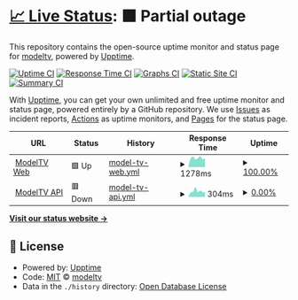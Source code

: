 # [📈 Live Status](https://modeltv.github.io/model-tv-status): <!--live status--> **🟧 Partial outage**

This repository contains the open-source uptime monitor and status page for [modeltv](https://modeltv.github.io/model-tv-status), powered by [Upptime](https://github.com/upptime/upptime).

[![Uptime CI](https://github.com/modeltv/model-tv-status/workflows/Uptime%20CI/badge.svg)](https://github.com/modeltv/model-tv-status/actions?query=workflow%3A%22Uptime+CI%22)
[![Response Time CI](https://github.com/modeltv/model-tv-status/workflows/Response%20Time%20CI/badge.svg)](https://github.com/modeltv/model-tv-status/actions?query=workflow%3A%22Response+Time+CI%22)
[![Graphs CI](https://github.com/modeltv/model-tv-status/workflows/Graphs%20CI/badge.svg)](https://github.com/modeltv/model-tv-status/actions?query=workflow%3A%22Graphs+CI%22)
[![Static Site CI](https://github.com/modeltv/model-tv-status/workflows/Static%20Site%20CI/badge.svg)](https://github.com/modeltv/model-tv-status/actions?query=workflow%3A%22Static+Site+CI%22)
[![Summary CI](https://github.com/modeltv/model-tv-status/workflows/Summary%20CI/badge.svg)](https://github.com/modeltv/model-tv-status/actions?query=workflow%3A%22Summary+CI%22)

With [Upptime](https://upptime.js.org), you can get your own unlimited and free uptime monitor and status page, powered entirely by a GitHub repository. We use [Issues](https://github.com/modeltv/model-tv-status/issues) as incident reports, [Actions](https://github.com/modeltv/model-tv-status/actions) as uptime monitors, and [Pages](https://modeltv.github.io/model-tv-status) for the status page.

<!--start: status pages-->
<!-- This summary is generated by Upptime (https://github.com/upptime/upptime) -->
<!-- Do not edit this manually, your changes will be overwritten -->
<!-- prettier-ignore -->
| URL | Status | History | Response Time | Uptime |
| --- | ------ | ------- | ------------- | ------ |
| <img alt="" src="https://icons.duckduckgo.com/ip3/www.modeltv.com.ico" height="13"> [ModelTV Web](https://www.modeltv.com/version) | 🟩 Up | [model-tv-web.yml](https://github.com/modeltv/model-tv-status/commits/HEAD/history/model-tv-web.yml) | <details><summary><img alt="Response time graph" src="./graphs/model-tv-web/response-time-week.png" height="20"> 1278ms</summary><br><a href="https://modeltv.github.io/model-tv-status/history/model-tv-web"><img alt="Response time 1028" src="https://img.shields.io/endpoint?url=https%3A%2F%2Fraw.githubusercontent.com%2Fmodeltv%2Fmodel-tv-status%2FHEAD%2Fapi%2Fmodel-tv-web%2Fresponse-time.json"></a><br><a href="https://modeltv.github.io/model-tv-status/history/model-tv-web"><img alt="24-hour response time 1274" src="https://img.shields.io/endpoint?url=https%3A%2F%2Fraw.githubusercontent.com%2Fmodeltv%2Fmodel-tv-status%2FHEAD%2Fapi%2Fmodel-tv-web%2Fresponse-time-day.json"></a><br><a href="https://modeltv.github.io/model-tv-status/history/model-tv-web"><img alt="7-day response time 1278" src="https://img.shields.io/endpoint?url=https%3A%2F%2Fraw.githubusercontent.com%2Fmodeltv%2Fmodel-tv-status%2FHEAD%2Fapi%2Fmodel-tv-web%2Fresponse-time-week.json"></a><br><a href="https://modeltv.github.io/model-tv-status/history/model-tv-web"><img alt="30-day response time 1252" src="https://img.shields.io/endpoint?url=https%3A%2F%2Fraw.githubusercontent.com%2Fmodeltv%2Fmodel-tv-status%2FHEAD%2Fapi%2Fmodel-tv-web%2Fresponse-time-month.json"></a><br><a href="https://modeltv.github.io/model-tv-status/history/model-tv-web"><img alt="1-year response time 959" src="https://img.shields.io/endpoint?url=https%3A%2F%2Fraw.githubusercontent.com%2Fmodeltv%2Fmodel-tv-status%2FHEAD%2Fapi%2Fmodel-tv-web%2Fresponse-time-year.json"></a></details> | <details><summary><a href="https://modeltv.github.io/model-tv-status/history/model-tv-web">100.00%</a></summary><a href="https://modeltv.github.io/model-tv-status/history/model-tv-web"><img alt="All-time uptime 99.97%" src="https://img.shields.io/endpoint?url=https%3A%2F%2Fraw.githubusercontent.com%2Fmodeltv%2Fmodel-tv-status%2FHEAD%2Fapi%2Fmodel-tv-web%2Fuptime.json"></a><br><a href="https://modeltv.github.io/model-tv-status/history/model-tv-web"><img alt="24-hour uptime 100.00%" src="https://img.shields.io/endpoint?url=https%3A%2F%2Fraw.githubusercontent.com%2Fmodeltv%2Fmodel-tv-status%2FHEAD%2Fapi%2Fmodel-tv-web%2Fuptime-day.json"></a><br><a href="https://modeltv.github.io/model-tv-status/history/model-tv-web"><img alt="7-day uptime 100.00%" src="https://img.shields.io/endpoint?url=https%3A%2F%2Fraw.githubusercontent.com%2Fmodeltv%2Fmodel-tv-status%2FHEAD%2Fapi%2Fmodel-tv-web%2Fuptime-week.json"></a><br><a href="https://modeltv.github.io/model-tv-status/history/model-tv-web"><img alt="30-day uptime 100.00%" src="https://img.shields.io/endpoint?url=https%3A%2F%2Fraw.githubusercontent.com%2Fmodeltv%2Fmodel-tv-status%2FHEAD%2Fapi%2Fmodel-tv-web%2Fuptime-month.json"></a><br><a href="https://modeltv.github.io/model-tv-status/history/model-tv-web"><img alt="1-year uptime 99.99%" src="https://img.shields.io/endpoint?url=https%3A%2F%2Fraw.githubusercontent.com%2Fmodeltv%2Fmodel-tv-status%2FHEAD%2Fapi%2Fmodel-tv-web%2Fuptime-year.json"></a></details>
| <img alt="" src="https://icons.duckduckgo.com/ip3/api.modeltv.com.ico" height="13"> [ModelTV API](https://api.modeltv.com/api/v1/healthz) | 🟥 Down | [model-tv-api.yml](https://github.com/modeltv/model-tv-status/commits/HEAD/history/model-tv-api.yml) | <details><summary><img alt="Response time graph" src="./graphs/model-tv-api/response-time-week.png" height="20"> 304ms</summary><br><a href="https://modeltv.github.io/model-tv-status/history/model-tv-api"><img alt="Response time 343" src="https://img.shields.io/endpoint?url=https%3A%2F%2Fraw.githubusercontent.com%2Fmodeltv%2Fmodel-tv-status%2FHEAD%2Fapi%2Fmodel-tv-api%2Fresponse-time.json"></a><br><a href="https://modeltv.github.io/model-tv-status/history/model-tv-api"><img alt="24-hour response time 259" src="https://img.shields.io/endpoint?url=https%3A%2F%2Fraw.githubusercontent.com%2Fmodeltv%2Fmodel-tv-status%2FHEAD%2Fapi%2Fmodel-tv-api%2Fresponse-time-day.json"></a><br><a href="https://modeltv.github.io/model-tv-status/history/model-tv-api"><img alt="7-day response time 304" src="https://img.shields.io/endpoint?url=https%3A%2F%2Fraw.githubusercontent.com%2Fmodeltv%2Fmodel-tv-status%2FHEAD%2Fapi%2Fmodel-tv-api%2Fresponse-time-week.json"></a><br><a href="https://modeltv.github.io/model-tv-status/history/model-tv-api"><img alt="30-day response time 349" src="https://img.shields.io/endpoint?url=https%3A%2F%2Fraw.githubusercontent.com%2Fmodeltv%2Fmodel-tv-status%2FHEAD%2Fapi%2Fmodel-tv-api%2Fresponse-time-month.json"></a><br><a href="https://modeltv.github.io/model-tv-status/history/model-tv-api"><img alt="1-year response time 341" src="https://img.shields.io/endpoint?url=https%3A%2F%2Fraw.githubusercontent.com%2Fmodeltv%2Fmodel-tv-status%2FHEAD%2Fapi%2Fmodel-tv-api%2Fresponse-time-year.json"></a></details> | <details><summary><a href="https://modeltv.github.io/model-tv-status/history/model-tv-api">0.00%</a></summary><a href="https://modeltv.github.io/model-tv-status/history/model-tv-api"><img alt="All-time uptime 83.03%" src="https://img.shields.io/endpoint?url=https%3A%2F%2Fraw.githubusercontent.com%2Fmodeltv%2Fmodel-tv-status%2FHEAD%2Fapi%2Fmodel-tv-api%2Fuptime.json"></a><br><a href="https://modeltv.github.io/model-tv-status/history/model-tv-api"><img alt="24-hour uptime 0.00%" src="https://img.shields.io/endpoint?url=https%3A%2F%2Fraw.githubusercontent.com%2Fmodeltv%2Fmodel-tv-status%2FHEAD%2Fapi%2Fmodel-tv-api%2Fuptime-day.json"></a><br><a href="https://modeltv.github.io/model-tv-status/history/model-tv-api"><img alt="7-day uptime 0.00%" src="https://img.shields.io/endpoint?url=https%3A%2F%2Fraw.githubusercontent.com%2Fmodeltv%2Fmodel-tv-status%2FHEAD%2Fapi%2Fmodel-tv-api%2Fuptime-week.json"></a><br><a href="https://modeltv.github.io/model-tv-status/history/model-tv-api"><img alt="30-day uptime 0.00%" src="https://img.shields.io/endpoint?url=https%3A%2F%2Fraw.githubusercontent.com%2Fmodeltv%2Fmodel-tv-status%2FHEAD%2Fapi%2Fmodel-tv-api%2Fuptime-month.json"></a><br><a href="https://modeltv.github.io/model-tv-status/history/model-tv-api"><img alt="1-year uptime 65.27%" src="https://img.shields.io/endpoint?url=https%3A%2F%2Fraw.githubusercontent.com%2Fmodeltv%2Fmodel-tv-status%2FHEAD%2Fapi%2Fmodel-tv-api%2Fuptime-year.json"></a></details>

<!--end: status pages-->

[**Visit our status website →**](https://modeltv.github.io/model-tv-status)

## 📄 License

- Powered by: [Upptime](https://github.com/upptime/upptime)
- Code: [MIT](./LICENSE) © [modeltv](https://modeltv.github.io/model-tv-status)
- Data in the `./history` directory: [Open Database License](https://opendatacommons.org/licenses/odbl/1-0/)
